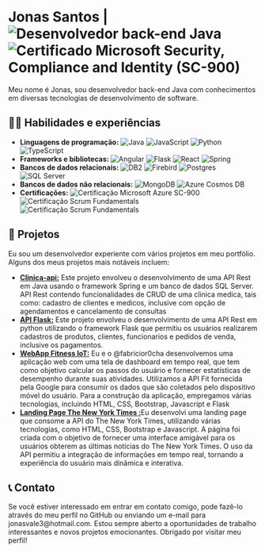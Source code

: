 <h1>
  Jonas Santos |  
  <img alt="Desenvolvedor back-end Java" src="https://img.shields.io/badge/Desenvolvedor%20Back--end-Java-orange">
  <img alt="Certificado Microsoft Security, Compliance and Identity (SC-900)" src="https://img.shields.io/badge/Certificado-Microsoft%20Security, Compliance and Identity%20(SC--900)-blue">
</h1>

<p>
  Meu nome é Jonas, sou desenvolvedor back-end Java com conhecimentos em diversas tecnologias de desenvolvimento de software.
</p>

<h2>👨‍💻 Habilidades e experiências</h2>

<ul>
  <li><strong>Linguagens de programação:</strong> 
    <img alt="Java" src="https://img.shields.io/badge/Java-%23FF5722.svg?logo=java&logoColor=white&labelColor=%23FF5722">
    <img alt="JavaScript" src="https://img.shields.io/badge/-JavaScript-F7DF1E?logo=javascript&logoColor=black&labelColor=F7DF1E">
    <img alt="Python" src="https://img.shields.io/badge/-Python-3776AB?logo=python&logoColor=white&labelColor=3776AB">
    <img alt="TypeScript" src="https://img.shields.io/badge/-TypeScript-007ACC?logo=typescript&logoColor=white&labelColor=007ACC">

  </li>
  
  <li><strong>Frameworks e bibliotecas:</strong>
    <img alt="Angular" src="https://img.shields.io/badge/-Angular-DD0031?logo=angular&logoColor=white&labelColor=DD0031">
    <img alt="Flask" src="https://img.shields.io/badge/-Flask-000000?logo=flask&logoColor=white&labelColor=000000">
    <img alt="React" src="https://img.shields.io/badge/-React-61DAFB?logo=react&logoColor=black&labelColor=61DAFB">
    <img alt="Spring" src="https://img.shields.io/badge/-Spring-6DB33F?logo=spring&logoColor=white&labelColor=6DB33F">
  </li>
  
  <li><strong>Bancos de dados relacionais:</strong> 
     <img alt="DB2" src="https://img.shields.io/badge/-DB2-64329E?logo=ibm&logoColor=white&labelColor=64329E">
     <img alt="Firebird" src="https://img.shields.io/badge/-Firebird-E64C2F?logo=firebird&logoColor=white&labelColor=E64C2F">
     <img alt="Postgres" src="https://img.shields.io/badge/-PostgreSQL-336791?logo=postgresql&logoColor=white&labelColor=336791">
     <img alt="SQL Server" src="https://img.shields.io/badge/-SQL%20Server-CC2927?logo=microsoft%20sql%20server&logoColor=white&labelColor=CC2927">
  </li>
  <li><strong>Bancos de dados não relacionais:</strong>
    <img alt="MongoDB" src="https://img.shields.io/badge/-MongoDB-47A248?logo=mongodb&logoColor=white&labelColor=47A248">
    <img alt="Azure Cosmos DB" src="https://img.shields.io/badge/-Azure%20Cosmos%20DB-002050?logo=microsoft%20azure&logoColor=white&labelColor=002050">
  </li>
  <li><strong>Certificações:</strong>
    <img alt="Certificação Microsoft Azure SC-900" src="https://img.shields.io/badge/-Microsoft%20Azure%20SC--900-blue">
    <img alt="Certificação Scrum Fundamentals" src="https://img.shields.io/badge/-Scrum%20Fundamentals-brightgreen">
    <img alt="Certificação Scrum Fundamentals" src="https://img.shields.io/badge/Scrum Foundation Professional Certificate - SFPC-brightgreen">

  </li>
</ul>

<h2>🚀 Projetos</h2>

<p>
  Eu sou um desenvolvedor experiente com vários projetos em meu portfólio. Alguns dos meus projetos mais notáveis incluem:
</p>

<ul>
  <li><a href="https://github.com/jonassantos1000/clinica-api"><strong>Clinica-api:</strong></a> Este projeto envolveu o desenvolvimento de uma API Rest em Java usando o framework Spring e um banco de dados SQL Server. API Rest contendo funcionalidades de CRUD de uma clinica medica, tais como: cadastro de clientes e medicos, inclusive com opção de agendamentos e cancelamento de consultas</li>
  <li><a href="https://github.com/jonassantos1000/API_Flask_SQLServer_PDV"><strong>API Flask:</strong></a> Este projeto envolveu o desenvolvimento de uma API Rest em python utilizando o framework Flask que permitiu os usuários realizarem cadastros de produtos, clientes, funcionarios e pedidos de venda, inclusive os pagamentos.</li>
  <li><a href="https://github.com/jonassantos1000/IoT_fit_api"><strong>WebApp Fitness IoT:</strong></a> Eu e o @fabricior0cha desenvolvemos uma aplicação web com uma tela de dashboard em tempo real, que tem como objetivo calcular os passos do usuário e fornecer estatísticas de desempenho durante suas atividades. Utilizamos a API Fit fornecida pela Google para consumir os dados que são coletados pelo dispositivo móvel do usuário. Para a construção da aplicação, empregamos várias tecnologias, incluindo HTML, CSS, Bootstrap, Javascript e Flask</li>
    <li><a href="https://github.com/jonassantos1000/IoT_fit_api"><strong>Landing Page The New York Times :</strong></a>Eu desenvolvi uma landing page que consome a API do The New York Times, utilizando várias tecnologias, como HTML, CSS, Bootstrap e Javascript. A página foi criada com o objetivo de fornecer uma interface amigável para os usuários obterem as últimas notícias do The New York Times. O uso da API permitiu a integração de informações em tempo real, tornando a experiência do usuário mais dinâmica e interativa.</li>
</ul>

<h2>📞 Contato</h2>

<p>
  Se você estiver interessado em entrar em contato comigo, pode fazê-lo através do meu perfil no GitHub ou enviando um e-mail para jonasvale3@hotmail.com. Estou sempre aberto a oportunidades de trabalho interessantes e novos projetos emocionantes. Obrigado por visitar meu perfil!
</p>
